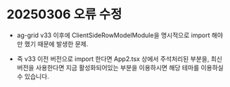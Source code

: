 # 20250306 오류 수정


- ag-grid v33 이후에 ClientSideRowModelModule을 명시적으로 import 해야만 했기 때문에 발생한 문제.

- 즉 v33 이전 버전으로 import 한다면 App2.tsx 상에서 주석처리된 부분을, 최신 버전을 사용한다면 지금 활성화되어있는 부분을 이용하시면 해당 테마를 이용하실 수 있습니다.